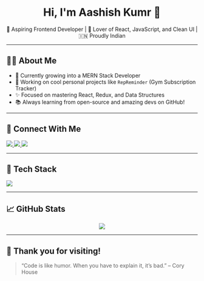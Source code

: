 <h1 align="center">Hi, I'm Aashish Kumr 👋</h1>

<p align="center">
  🚀 Aspiring Frontend Developer | 💖 Lover of React, JavaScript, and Clean UI | 🇮🇳 Proudly Indian
</p>

---

## 👨‍💻 About Me

- 🌱 Currently growing into a MERN Stack Developer
- 🔭 Working on cool personal projects like `RepReminder` (Gym Subscription Tracker)
- ✨ Focused on mastering React, Redux, and Data Structures
- 📚 Always learning from open-source and amazing devs on GitHub!

---

## 🔗 Connect With Me

<p align="left">
  <a href="https://www.linkedin.com/in/https://www.linkedin.com/in/aashikofsach/" target="_blank">
    <img src="https://img.shields.io/badge/LinkedIn-blue?style=for-the-badge&logo=linkedin" />
  </a>
  <a href="https://twitter.com/aashikofsach" target="_blank">
    <img src="https://img.shields.io/badge/Twitter-blue?style=for-the-badge&logo=twitter" />
  </a>
  <a href="mailto:ritikkamboj4314@gmail.com" target="_blank">
    <img src="https://img.shields.io/badge/Gmail-red?style=for-the-badge&logo=gmail&logoColor=white" />
  </a>
 
</p>

---

## 🧰 Tech Stack

<img src="https://skillicons.dev/icons?i=html,css,js,react,tailwind,redux,nodejs,mongodb,git" />

---

## 📈 GitHub Stats

<p align="center">
  <img src="https://github-readme-stats.vercel.app/api?username=aashikofsach&show_icons=true&theme=radical" />
</p>

---

## 💖 Thank you for visiting!

> “Code is like humor. When you have to explain it, it’s bad.” – Cory House
